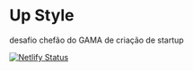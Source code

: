 # Up Style
desafio chefão do GAMA de criação de startup 

[![Netlify Status](https://api.netlify.com/api/v1/badges/862322df-5d41-42f4-bf9b-042742167e8f/deploy-status)](https://app.netlify.com/sites/upstyleapp/deploys)